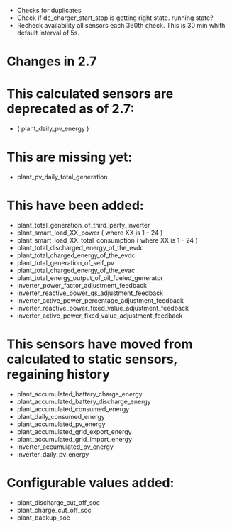 - Checks for duplicates
- Check if dc_charger_start_stop is getting right state. running state?
- Recheck availability all sensors each 360th check. This is 30 min whith default interval of 5s.


# Changes in 2.7

# This calculated sensors are deprecated as of 2.7:
- ( plant_daily_pv_energy )

# This are missing yet:
- plant_pv_daily_total_generation 

# This have been added:
- plant_total_generation_of_third_party_inverter
- plant_smart_load_XX_power ( where XX is 1 - 24 )
- plant_smart_load_XX_total_consumption ( where XX is 1 - 24 )
- plant_total_discharged_energy_of_the_evdc
- plant_total_charged_energy_of_the_evdc
- plant_total_generation_of_self_pv
- plant_total_charged_energy_of_the_evac
- plant_total_energy_output_of_oil_fueled_generator
- inverter_power_factor_adjustment_feedback
- inverter_reactive_power_qs_adjustment_feedback
- inverter_active_power_percentage_adjustment_feedback
- inverter_reactive_power_fixed_value_adjustment_feedback
- inverter_active_power_fixed_value_adjustment_feedback

# This sensors have moved from calculated to static sensors, regaining history
- plant_accumulated_battery_charge_energy
- plant_accumulated_battery_discharge_energy
- plant_accumulated_consumed_energy
- plant_daily_consumed_energy
- plant_accumulated_pv_energy
- plant_accumulated_grid_export_energy
- plant_accumulated_grid_import_energy
- inverter_accumulated_pv_energy
- inverter_daily_pv_energy

# Configurable values added:
- plant_discharge_cut_off_soc
- plant_charge_cut_off_soc
- plant_backup_soc
